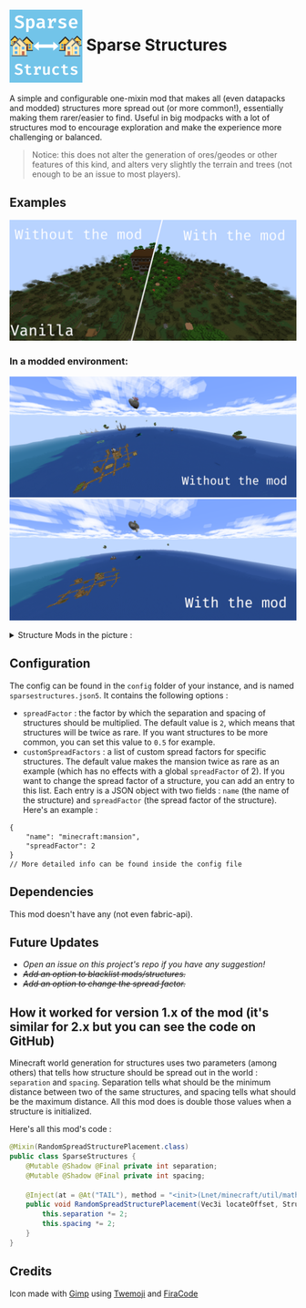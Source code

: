 # <img src="media/icon_small.png" width="128" title="Sparse Structs Icon" style="vertical-align: middle"> Sparse Structures
A simple and configurable one-mixin mod that makes all (even datapacks and modded) structures more spread out (or more common!), essentially making them rarer/easier to find. Useful in big modpacks with a lot of structures mod to encourage exploration and make the experience more challenging or balanced.

> Notice: this does not alter the generation of ores/geodes or other features of this kind, and alters very slightly the terrain and trees (not enough to be an issue to most players).

## Examples
![Comparison between two world on the same seed, the one on the left showing a witch hut and a mansion (without the mod), the one on the right showing the same terrain but without those structures](media/example1.png)

### In a modded environment:
![First screenshot of the comparison, showing many (maybe too many) structures at once in the ocean because of the quantity of structure mods installed.](media/example2_1.png)
![Second screenshot of the comparison, showing lot less structures in the same world (seed), at the same coordinates.](media/example2_2.png)
<details><summary>Structure Mods in the picture :</summary>
Tidal towns, Explorify, all Yung's mods, Just Another Structure Pack, MVS, Explorations, Towns and Towers, Dungeons and Taverns...
</details>

## Configuration
The config can be found in the `config` folder of your instance, and is named `sparsestructures.json5`. It contains the following options :
* `spreadFactor` : the factor by which the separation and spacing of structures should be multiplied. The default value is `2`, which means that structures will be twice as rare. If you want structures to be more common, you can set this value to `0.5` for example.
* `customSpreadFactors` : a list of custom spread factors for specific structures. The default value makes the mansion twice as rare as an example (which has no effects with a global `spreadFactor` of 2). If you want to change the spread factor of a structure, you can add an entry to this list. Each entry is a JSON object with two fields : `name` (the name of the structure) and `spreadFactor` (the spread factor of the structure). Here's an example :
```json5
{
    "name": "minecraft:mansion",
    "spreadFactor": 2
}
// More detailed info can be found inside the config file
```

## Dependencies
This mod doesn't have any (not even fabric-api).

## Future Updates
* *Open an issue on this project's repo if you have any suggestion!*
* *~~Add an option to blacklist mods/structures.~~*
* *~~Add an option to change the spread factor.~~*

## How it worked for version 1.x of the mod (it's similar for 2.x but you can see the code on GitHub)

Minecraft world generation for structures uses two parameters (among others) that tells how structure should be spread out in the world : `separation` and `spacing`. Separation tells what should be the minimum distance between two of the same structures, and spacing tells what should be the maximum distance. All this mod does is double those values when a structure is initialized.

Here's all this mod's code :
```java
@Mixin(RandomSpreadStructurePlacement.class)
public class SparseStructures {
    @Mutable @Shadow @Final private int separation;
    @Mutable @Shadow @Final private int spacing;

    @Inject(at = @At("TAIL"), method = "<init>(Lnet/minecraft/util/math/Vec3i;Lnet/minecraft/world/gen/chunk/placement/StructurePlacement$FrequencyReductionMethod;FILjava/util/Optional;IILnet/minecraft/world/gen/chunk/placement/SpreadType;)V")
    public void RandomSpreadStructurePlacement(Vec3i locateOffset, StructurePlacement.FrequencyReductionMethod frequencyReductionMethod, float frequency, int salt, Optional exclusionZone, int spacing, int separation, SpreadType spreadType, CallbackInfo ci) {
        this.separation *= 2;
        this.spacing *= 2;
    }
}
```

## Credits
Icon made with [Gimp](https://www.gimp.org/) using [Twemoji](https://github.com/twitter/twemoji) and [FiraCode](https://github.com/tonsky/FiraCode)
